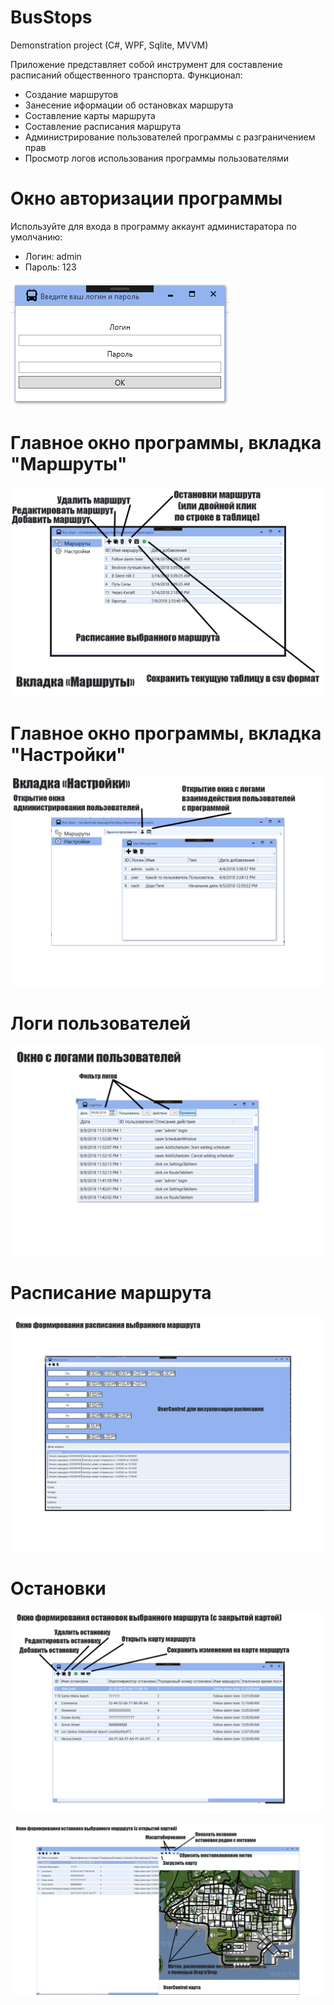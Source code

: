 # BusStops
Demonstration project (C#, WPF, Sqlite, MVVM)

Приложение представляет собой инструмент для составление расписаний общественного транспорта.
Функционал:
 - Создание маршрутов
 - Занесение иформации об остановках маршрута
 - Составление карты маршрута
 - Составление расписания маршрута
 - Администрирование пользователей программы с разграничением прав
 - Просмотр логов использования программы пользователями
 


# Окно авторизации программы
Используйте для входа в программу аккаунт администаратора по умолчанию:
 - Логин: admin
 - Пароль: 123
 
![alt text](https://github.com/SLengo/BusStops/blob/master/demoimages/login.png?raw=true)

# Главное окно программы, вкладка "Маршруты"

![alt text](https://github.com/SLengo/BusStops/blob/master/demoimages/main.png?raw=true)

# Главное окно программы, вкладка "Настройки"

![alt text](https://github.com/SLengo/BusStops/blob/master/demoimages/settings.png?raw=true)

# Логи пользователей

![alt text](https://github.com/SLengo/BusStops/blob/master/demoimages/logs.png?raw=true)

# Расписание маршрута

![alt text](https://github.com/SLengo/BusStops/blob/master/demoimages/sheduler.png?raw=true)

# Остановки

![alt text](https://github.com/SLengo/BusStops/blob/master/demoimages/stops_w_map.png?raw=true)

![alt text](https://github.com/SLengo/BusStops/blob/master/demoimages/stops_map.png?raw=true)
